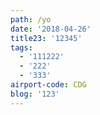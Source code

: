```yaml
---
path: /yo
date: '2018-04-26'
title23: '12345'
tags:
  - '111222'
  - '222'
  - '333'
airport-code: CDG
blog: '123'
---
```


